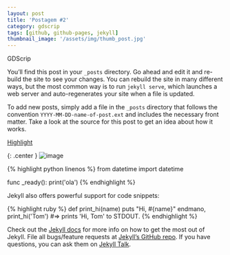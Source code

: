 ```yaml
---
layout: post
title: 'Postagem #2'
category: gdscrip
tags: [github, github-pages, jekyll]
thumbnail_image: '/assets/img/thumb_post.jpg'
---
```

GDScrip

You’ll find this post in your `_posts` directory. Go ahead and edit it and re-build the site to see your changes. You can rebuild the site in many different ways, but the most common way is to run `jekyll serve`, which launches a web server and auto-regenerates your site when a file is updated.

To add new posts, simply add a file in the `_posts` directory that follows the convention `YYYY-MM-DD-name-of-post.ext` and includes the necessary front matter. Take a look at the source for this post to get an idea about how it works.

<em id="youtube" data="yNelgQ_3o1M"></em>

[Highlight][highlight]

{: .center }
![image](/godot/assets/img/thumb_post.jpg "Olá mundo")

{% highlight python linenos %}
from datetime import datetime

func _ready():
    print('ola')
{% endhighlight %}

Jekyll also offers powerful support for code snippets:

{% highlight ruby %}
def print_hi(name)
  puts "Hi, #{name}"
endmano,
print_hi('Tom')
#=> prints 'Hi, Tom' to STDOUT.
{% endhighlight %}

Check out the [Jekyll docs][jekyll-docs] for more info on how to get the most out of Jekyll. File all bugs/feature requests at [Jekyll’s GitHub repo][jekyll-gh]. If you have questions, you can ask them on [Jekyll Talk][jekyll-talk].


[jekyll-docs]: http://jekyllrb.com/docs/home
[jekyll-gh]:   https://github.com/jekyll/jekyll
[jekyll-talk]: https://talk.jekyllrb.com/
[highlight]: https://github.com/jneen/rouge/wiki/List-of-supported-languages-and-lexers
